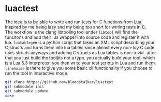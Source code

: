 
# luactest
The idea is to be able to write and run tests for C functions from Lua. inspired by me being lazy and my being too short for writing tests in C.<br/>
The workflow is the clang libtooling tool under `libtool` will find the funcitons and add their lua wrapper into source code and register it with lua. `luatablegen` is a python script that takes an XML script describing your C structs and turns them into lua tables since almost every non-toy C code uses structs anyways and adding C structs as Lua tables is non-trivial. after that you just build the tool(its not a typo, you actually build your tool) which is a Lua 5.3 interpreter. you then write your test scripts in Lua and run them. `linenoise` is there to give you some basic cli functionality if you choose to run the tool in interactive mode.<br/>

```sh
git clone https://github.com/bloodstalker/luactest
git submodule init
git submodule update
make
```
